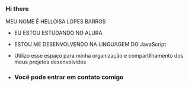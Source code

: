 ### Hi there

MEU NOME É HELLOISA LOPES BARROS 

- EU ESTOU ESTUDANDO NO ALURA
- ESTOU ME DESENVOLVENDO NA LINGUAGEM DO JavaScript
- Utilizo esse espaço para minha organização e compartilhamento dos meus projetos desenvolvidos

- ### Você pode entrar em contato comigo 
